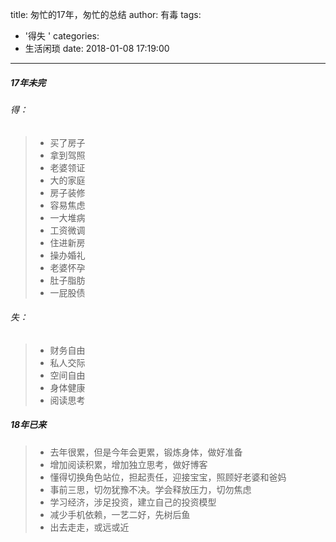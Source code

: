 title: 匆忙的17年，匆忙的总结
author: 有毒
tags:
  - '得失 '
categories:
  - 生活闲琐
date: 2018-01-08 17:19:00
---
##### 17年未完
###### 得：
> * 买了房子
> * 拿到驾照
> * 老婆领证
> * 大的家庭
> * 房子装修 
> * 容易焦虑
> * 一大堆病
> * 工资微调
> * 住进新房
> * 操办婚礼
> * 老婆怀孕
> * 肚子脂肪
> * 一屁股债

###### 失：
> * 财务自由
> * 私人交际
> * 空间自由
> * 身体健康
> * 阅读思考





##### 18年已来
> * 去年很累，但是今年会更累，锻炼身体，做好准备
> * 增加阅读积累，增加独立思考，做好博客
> * 懂得切换角色站位，担起责任，迎接宝宝，照顾好老婆和爸妈
> * 事前三思，切勿犹豫不决。学会释放压力，切勿焦虑
> * 学习经济，涉足投资，建立自己的投资模型
> * 减少手机依赖，一艺二好，先树后鱼
> * 出去走走，或远或近